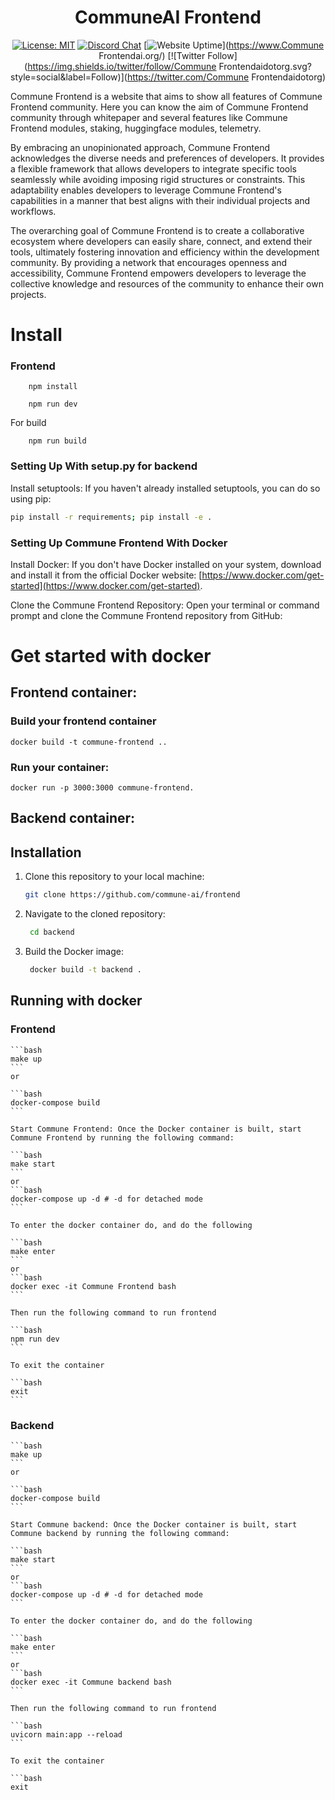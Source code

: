 <div align="center">

# **CommuneAI Frontend**

[![License: MIT](https://img.shields.io/badge/License-MIT-yellow.svg)](https://opensource.org/licenses/MIT)
[![Discord Chat](https://img.shields.io/badge/discord-join%20chat-blue.svg)](https://discord.com/invite/DgjvQXvhqf)
[![Website Uptime](https://img.shields.io/website-up-down-green-red/http/monip.org.svg)](https://www.Commune Frontendai.org/)
[![Twitter Follow](https://img.shields.io/twitter/follow/Commune Frontendaidotorg.svg?style=social&label=Follow)](https://twitter.com/Commune Frontendaidotorg)

</div>

Commune Frontend is a website that aims to show all features of Commune Frontend community.
Here you can know the aim of Commune Frontend community through whitepaper and several features like Commune Frontend modules, staking, huggingface modules, telemetry.

By embracing an unopinionated approach, Commune Frontend acknowledges the diverse needs and preferences of developers. It provides a flexible framework that allows developers to integrate specific tools seamlessly while avoiding imposing rigid structures or constraints. This adaptability enables developers to leverage Commune Frontend's capabilities in a manner that best aligns with their individual projects and workflows.

The overarching goal of Commune Frontend is to create a collaborative ecosystem where developers can easily share, connect, and extend their tools, ultimately fostering innovation and efficiency within the development community. By providing a network that encourages openness and accessibility, Commune Frontend empowers developers to leverage the collective knowledge and resources of the community to enhance their own projects.

# Install
### Frontend

```
    npm install
```

```
    npm run dev
```

For build
```
    npm run build
```

### Setting Up With setup.py for backend

Install setuptools:
If you haven't already installed setuptools, you can do so using pip:

```bash
pip install -r requirements; pip install -e .
```
### Setting Up Commune Frontend With Docker

Install Docker: If you don't have Docker installed on your system, download and install it from the official Docker website: [https://www.docker.com/get-started](https://www.docker.com/get-started).

Clone the Commune Frontend Repository: Open your terminal or command prompt and clone the Commune Frontend repository from GitHub:

# Get started with docker

## Frontend container: 
### Build your frontend container

```
docker build -t commune-frontend ..
```

### Run your container: 

```
docker run -p 3000:3000 commune-frontend.
```

## Backend container:

## Installation

1. Clone this repository to your local machine:

   ```bash
   git clone https://github.com/commune-ai/frontend

2. Navigate to the cloned repository:

   ```bash
    cd backend

3. Build the Docker image:
   ```bash
    docker build -t backend .


## Running with docker 
### Frontend
    ```bash
    make up 
    ```
    or 
        
    ```bash
    docker-compose build
    ```

    Start Commune Frontend: Once the Docker container is built, start Commune Frontend by running the following command:

    ```bash
    make start
    ```
    or 
    ```bash
    docker-compose up -d # -d for detached mode
    ```

    To enter the docker container do, and do the following

    ```bash
    make enter
    ```
    or 
    ```bash
    docker exec -it Commune Frontend bash
    ```

    Then run the following command to run frontend

    ```bash
    npm run dev
    ```

    To exit the container

    ```bash
    exit
    ```
### Backend
    ```bash
    make up 
    ```
    or 
        
    ```bash
    docker-compose build
    ```

    Start Commune backend: Once the Docker container is built, start Commune backend by running the following command:

    ```bash
    make start
    ```
    or 
    ```bash
    docker-compose up -d # -d for detached mode
    ```

    To enter the docker container do, and do the following

    ```bash
    make enter
    ```
    or 
    ```bash
    docker exec -it Commune backend bash
    ```

    Then run the following command to run frontend

    ```bash
    uvicorn main:app --reload
    ```

    To exit the container

    ```bash
    exit
